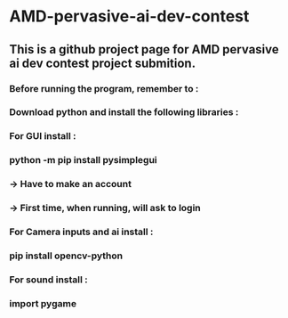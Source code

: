 # AMD-pervasive-ai-dev-contest
## This is a github project page for AMD pervasive ai dev contest project submition.

### Before running the program, remember to :
### Download python and install the following libraries :

### For GUI install :
### python -m pip install pysimplegui
### -> Have to make an account
### -> First time, when running, will ask to login

### For Camera inputs and ai install :
### pip install opencv-python

### For sound install :
### import pygame